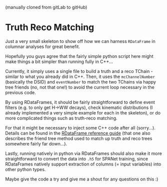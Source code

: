 (manually cloned from gitLab to gitHub)

# Truth Reco Matching

Just a very small skeleton to show off how we can harness `RDataFrame` in columnar analyses for great benefit.

Hopefully you guys agree that the fairly simple python script here might make things a bit simpler than running fully
in C++...

Currently, it simply uses a single file to build a truth and a reco TChain - similar to what you already did in C++.
Then, it uses the `mcChannelNumber` (basically the DSID) and `eventNumber` to match the two TChains via happy tree
friends (no, not that one!) to avoid the current loop necessary in the previous code.

By using RDataFrames, it should be fairly straightforward to define event filters (e.g. to only get H->WW decays),
check kinematic distributions (I already implemented a very simple example for each in the skeleton), or do more
complicated things such as truth-reco matching.

For that it might be necessary to inject some C++ code after all (sorry...). Details can be found in the
[RDataFrame reference guide](https://root.cern/doc/master/classROOT_1_1RDataFrame.html) (that one also describes the
friend tree method used to match up truth and reco trees somewhere fairly far down...).

Lastly, running natively in python via RDataFrames should also make it more straightforward to convert the data into
`.h5` for SPANet training, since RDataFrames natively support extraction of columns (= input variables) into other
python types.

Maybe give the code a try and give me a shout for any questions on this :)
